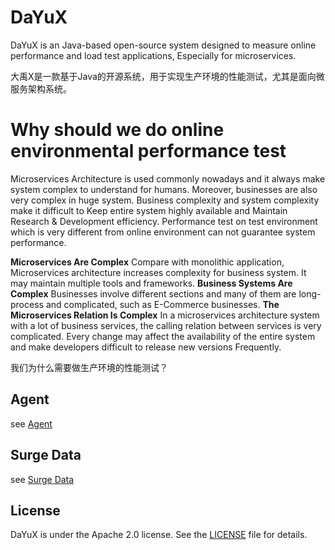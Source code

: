 # DaYuX
DaYuX is an Java-based open-source system designed to measure online performance and load test applications, Especially for microservices.

大禹X是一款基于Java的开源系统，用于实现生产环境的性能测试，尤其是面向微服务架构系统。

# Why should we do online environmental performance test
Microservices Architecture is used commonly nowadays and it always make system complex to understand for humans. Moreover, businesses are also very complex in huge system. Business complexity and system complexity make it difficult to Keep entire system highly available and Maintain Research & Development efficiency. 
Performance test on test environment which is very different from online environment can not guarantee system performance.

**Microservices Are Complex**
Compare with monolithic application, Microservices architecture increases complexity for business system. It may maintain multiple tools and frameworks.
**Business Systems Are Complex**
Businesses involve different sections and many of them are long-process and complicated, such as E-Commerce businesses.
**The Microservices Relation Is Complex**
In a microservices architecture system with a lot of business services, the calling relation between services is very complicated. Every change may affect the availability of the entire system and make developers difficult to release new versions Frequently.

我们为什么需要做生产环境的性能测试？

## Agent
see [Agent](https://github.com/shulieTech/DaYuX/blob/main/agent/README.md?_blank)

## Surge Data
see [Surge Data](https://github.com/shulieTech/DaYuX/blob/main/data/surge-data/README.md?_blank)

## License
DaYuX is under the Apache 2.0 license. See the [LICENSE](https://github.com/shulieTech/DaYuX/blob/main/LICENSE?_blank) file for details.
